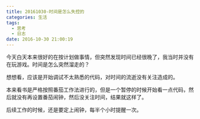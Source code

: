 ```yaml
---
title: 20161030-时间是怎么失控的
categories: 生活
tags:
  - 思考
  - 日志
date: 2016-10-30 21:00:19
---
```

今天白天本来很好的在按计划做事情，但突然发现时间已经很晚了，我当时并没有在玩游戏。时间是怎么突然溜走的？

想想看，应该是开始调试不太熟悉的代码，对时间的流逝没有关注造成的。

本来看书是严格按照番茄工作法进行的，但是一个暂停的时候开始看一点代码，然后就没有再设置番茄闹钟，然后没关注时间，结果就这样了。

后续工作的时候，还是要定上闹钟，每半个小时提醒一次。